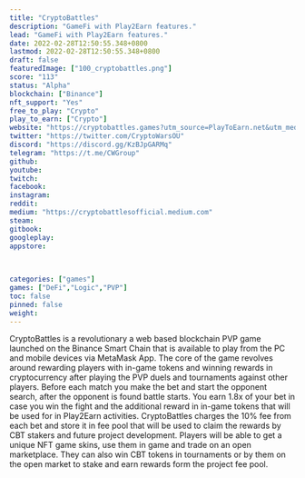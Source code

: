 ```yaml
---
title: "CryptoBattles"
description: "GameFi with Play2Earn features."
lead: "GameFi with Play2Earn features."
date: 2022-02-28T12:50:55.348+0800
lastmod: 2022-02-28T12:50:55.348+0800
draft: false
featuredImage: ["100_cryptobattles.png"]
score: "113"
status: "Alpha"
blockchain: ["Binance"]
nft_support: "Yes"
free_to_play: "Crypto"
play_to_earn: ["Crypto"]
website: "https://cryptobattles.games?utm_source=PlayToEarn.net&utm_medium=organic&utm_campaign=gamepage"
twitter: "https://twitter.com/CryptoWarsOU"
discord: "https://discord.gg/KzBJpGARMq"
telegram: "https://t.me/CWGroup"
github: 
youtube: 
twitch: 
facebook: 
instagram: 
reddit: 
medium: "https://cryptobattlesofficial.medium.com"
steam: 
gitbook: 
googleplay: 
appstore: 

  
    
categories: ["games"]
games: ["DeFi","Logic","PVP"]
toc: false
pinned: false
weight: 
---
```

CryptoBattles is a revolutionary a web based blockchain PVP game launched on the Binance Smart Chain that is available to play from the PC and mobile devices via MetaMask App. The core of the game revolves around rewarding players with in-game tokens and winning rewards in cryptocurrency after playing the PVP duels and tournaments against other players. Before each match you make the bet and start the opponent search, after the opponent is found battle starts. You earn 1.8x of your bet in case you win the fight and the additional reward in in-game tokens that will be used for in Play2Earn activities. CryptoBattles charges the 10% fee from each bet and store it in fee pool that will be used to claim the rewards by CBT stakers and future project development. Players will be able to get a unique NFT game skins, use them in game and trade on an open marketplace. They can also win CBT tokens in tournaments or by them on the open market to stake and earn rewards form the project fee pool.